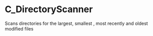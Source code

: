 # C_DirectoryScanner
 Scans directories for the largest, smallest , most recently and oldest modified files 
